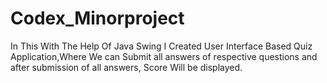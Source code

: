 # Codex_Minorproject
In This With The Help Of Java Swing I Created User Interface Based Quiz Application,Where We can Submit all answers of respective questions and after submission of all answers, Score Will be displayed.
